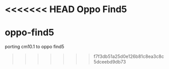 <<<<<<< HEAD
Oppo Find5
=======
oppo-find5
==========

porting cm10.1 to oppo find5
>>>>>>> f7f3db51a25d0e126b81c8ea3c8c5dceebd9db73
